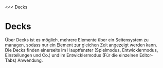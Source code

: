 <<< Decks

# Decks

Über Decks ist es möglich, mehrere Elemente über ein Seitensystem zu managen, sodass nur ein Element zur gleichen Zeit angezeigt werden kann. Die Decks finden einerseits im Hauptfenster (Spielmodus, Entwicklermodus, Einstellungen und Co.) und im Entwicklermodus (Für die einzelnen Editor-Tabs) Anwendung.